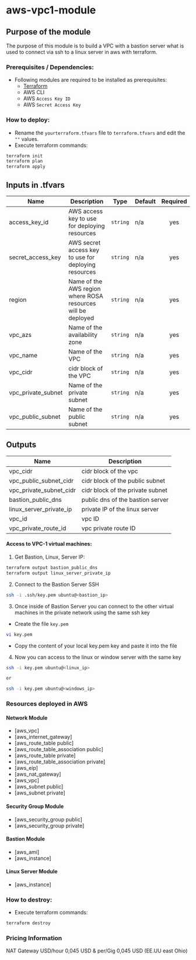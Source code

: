 # aws-vpc1-module

## Purpose of the module

The purpose of this module is to build a VPC with a bastion server what is used to connect via ssh to a linux server in aws with terraform.

### Prerequisites / Dependencies:
* Following modules are required to be installed as prerequisites:
  * [Terraform](https://learn.hashicorp.com/tutorials/terraform/install-cli?in=terraform/aws-get-started)
  * AWS CLI
  * AWS `Access Key ID`
  * AWS `Secret Access Key`

### How to deploy:

* Rename the `yourterraform.tfvars` file to `terraform.tfvars` and edit the `""` values.
* Execute terraform commands:
```bash
terraform init
terraform plan
terraform apply
```

## Inputs in .tfvars
| Name | Description | Type | Default | Required |
|------|-------------|------|---------|:--------:|
| access_key_id | AWS access key to use for deploying resources | `string` | n/a | yes |
| secret_access_key | AWS secret access key to use for deploying resources| `string` | n/a | yes |
| region | Name of the AWS region where ROSA resources will be deployed | `string` | n/a | yes |
| vpc_azs | Name of the availability zone | `string` | n/a | yes |
| vpc_name | Name of the VPC | `string` | n/a | yes |
| vpc_cidr | cidr block of the VPC | `string` | n/a | yes |
| vpc_private_subnet | Name of the private subnet | `string` | n/a | yes |
| vpc_public_subnet | Name of the public subnet | `string` | n/a | yes |

## Outputs

| Name | Description |
|------|-------------|
| vpc_cidr | cidr block of the vpc |
| vpc_public_subnet_cidr | cidr block of the public subnet |
| vpc_private_subnet_cidr | cidr block of the private subnet |
| bastion_public_dns | public dns of the bastion server |
| linux_server_private_ip | private IP of the linux server |
| vpc_id | vpc ID |
| vpc_private_route_id | vpc private route ID|

#### Access to VPC-1 virtual machines:

1. Get Bastion, Linux, Server IP:
```bash
terraform output bastion_public_dns
terraform output linux_server_private_ip
```

2. Connect to the Bastion Server SSH
```bash
ssh -i .ssh/key.pem ubuntu@<bastion_ip>
```

3. Once inside of Bastion Server you can connect to the other virtual machines in the private network using the same ssh key


* Create the file `key.pem` 
```bash
vi key.pem
```

* Copy the content of your local key.pem key and paste it into the file

4. Now you can access to the linux or window server with the same key
```bash
ssh -i key.pem ubuntu@<linux_ip>

or

ssh -i key.pem ubuntu@<windows_ip>
```

### Resources deployed in AWS

#### Network Module
* [aws_vpc]
* [aws_internet_gateway]
* [aws_route_table public]
* [aws_route_table_association public]
* [aws_route_table private]
* [aws_route_table_association private]
* [aws_eip]
* [aws_nat_gateway]
* [aws_vpc]
* [aws_subnet public]
* [aws_subnet private]
#### Security Group Module
* [aws_security_group public]
* [aws_security_group private] 
#### Bastion Module
* [aws_ami]
* [aws_instance]
#### Linux Server Module
* [aws_instance]

### How to destroy:

* Execute terraform commands:
```bash
terraform destroy
```

### Pricing Information

NAT Gateway USD/hour 0,045 USD & per/Gig 0,045 USD (EE.UU east Ohio)
